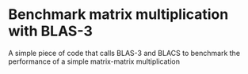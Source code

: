 # Benchmark matrix multiplication with BLAS-3


A simple piece of code that calls BLAS-3 and BLACS to benchmark the performance of a simple matrix-matrix multiplication

